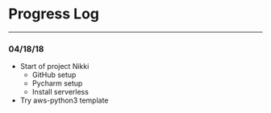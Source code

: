 # Progress Log
---

### 04/18/18
- Start of project Nikki
  - GitHub setup
  - Pycharm setup
  - Install serverless
- Try aws-python3 template